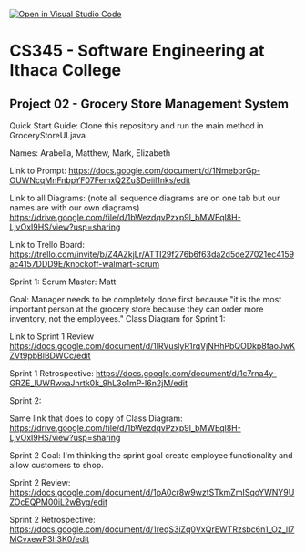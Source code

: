 [![Open in Visual Studio Code](https://classroom.github.com/assets/open-in-vscode-c66648af7eb3fe8bc4f294546bfd86ef473780cde1dea487d3c4ff354943c9ae.svg)](https://classroom.github.com/online_ide?assignment_repo_id=10008270&assignment_repo_type=AssignmentRepo)
# CS345 - Software Engineering at Ithaca College
## Project 02 - Grocery Store Management System

Quick Start Guide: Clone this repository and run the main method in GroceryStoreUI.java

Names:
Arabella, Matthew, Mark, Elizabeth

Link to Prompt:
https://docs.google.com/document/d/1NmebprGp-OUWNcqMnFnbpYF07FemxQ2ZuSDeiil1nks/edit

Link to all Diagrams: (note all sequence diagrams are on one tab but our names are with our own diagrams)
https://drive.google.com/file/d/1bWezdqvPzxp9l_bMWEql8H-LjvOxI9HS/view?usp=sharing

Link to Trello Board:
https://trello.com/invite/b/Z4AZkjLr/ATTI29f276b6f63da2d5de27021ec4159ac4157DDD9E/knockoff-walmart-scrum

Sprint 1:
Scrum Master: Matt

Goal: Manager needs to be completely done first because "it is the most important person at the grocery store because they can order more inventory, not the employees."
Class Diagram for Sprint 1:

Link to Sprint 1 Review
https://docs.google.com/document/d/1lRVuslyR1rqVjNHhPbQODkp8faoJwKZVt9pbBlBDWCc/edit

Sprint 1 Retrospective:
https://docs.google.com/document/d/1c7rna4y-GRZE_lUWRwxaJnrtk0k_9hL3o1mP-I6n2jM/edit

Sprint 2:

Same link that does to copy of Class Diagram:
https://drive.google.com/file/d/1bWezdqvPzxp9l_bMWEql8H-LjvOxI9HS/view?usp=sharing

Sprint 2 Goal: I'm thinking the sprint goal create employee functionality and allow customers to shop.

Sprint 2 Review: https://docs.google.com/document/d/1pA0cr8w9wztSTkmZmISqoYWNY9UZOcEQPM00iL2wByg/edit

Sprint 2 Retrospective: https://docs.google.com/document/d/1reqS3iZq0VxQrEWTRzsbc6n1_Oz_lI7MCvxewP3h3K0/edit
